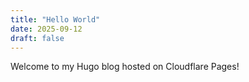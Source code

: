 ```yaml
---
title: "Hello World"
date: 2025-09-12
draft: false 
---
```


Welcome to my Hugo blog hosted on Cloudflare Pages!
